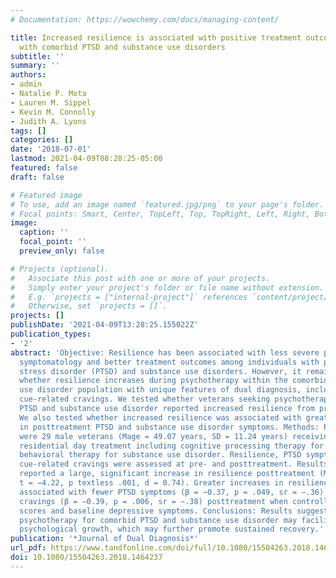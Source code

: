```yaml
---
# Documentation: https://wowchemy.com/docs/managing-content/

title: Increased resilience is associated with positive treatment outcomes for veterans
  with comorbid PTSD and substance use disorders
subtitle: ''
summary: ''
authors:
- admin
- Natalie P. Mota
- Lauren M. Sippel
- Kevin M. Connolly
- Judith A. Lyons
tags: []
categories: []
date: '2018-07-01'
lastmod: 2021-04-09T08:28:25-05:00
featured: false
draft: false

# Featured image
# To use, add an image named `featured.jpg/png` to your page's folder.
# Focal points: Smart, Center, TopLeft, Top, TopRight, Left, Right, BottomLeft, Bottom, BottomRight.
image:
  caption: ''
  focal_point: ''
  preview_only: false

# Projects (optional).
#   Associate this post with one or more of your projects.
#   Simply enter your project's folder or file name without extension.
#   E.g. `projects = ["internal-project"]` references `content/project/deep-learning/index.md`.
#   Otherwise, set `projects = []`.
projects: []
publishDate: '2021-04-09T13:28:25.155022Z'
publication_types:
- '2'
abstract: 'Objective: Resilience has been associated with less severe psychiatric
  symptomatology and better treatment outcomes among individuals with posttraumatic
  stress disorder (PTSD) and substance use disorders. However, it remains unknown
  whether resilience increases during psychotherapy within the comorbid PTSD and substance
  use disorder population with unique features of dual diagnosis, including trauma
  cue-related cravings. We tested whether veterans seeking psychotherapy for comorbid
  PTSD and substance use disorder reported increased resilience from pre- to posttreatment.
  We also tested whether increased resilience was associated with greater decreases
  in posttreatment PTSD and substance use disorder symptoms. Methods: Participants
  were 29 male veterans (Mage = 49.07 years, SD = 11.24 years) receiving six-week
  residential day treatment including cognitive processing therapy for PTSD and cognitive
  behavioral therapy for substance use disorder. Resilience, PTSD symptoms, and trauma
  cue-related cravings were assessed at pre- and posttreatment. Results: Veterans
  reported a large, significant increase in resilience posttreatment (Mdiff = 14.24,
  t = −4.22, p textless .001, d = 0.74). Greater increases in resilience were significantly
  associated with fewer PTSD symptoms (β = −0.37, p = .049, sr = −.36) and trauma-cued
  cravings (β = −0.39, p = .006, sr = −.38) posttreatment when controlling for pretreatment
  scores and baseline depressive symptoms. Conclusions: Results suggest that evidence-based
  psychotherapy for comorbid PTSD and substance use disorder may facilitate strength-based
  psychological growth, which may further promote sustained recovery.'
publication: '*Journal of Dual Diagnosis*'
url_pdf: https://www.tandfonline.com/doi/full/10.1080/15504263.2018.1464237
doi: 10.1080/15504263.2018.1464237
---
```

